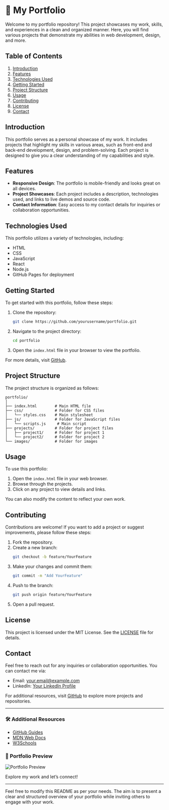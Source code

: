 # 🌟 My Portfolio

Welcome to my portfolio repository! This project showcases my work, skills, and experiences in a clean and organized manner. Here, you will find various projects that demonstrate my abilities in web development, design, and more.

## Table of Contents

1. [Introduction](#introduction)
2. [Features](#features)
3. [Technologies Used](#technologies-used)
4. [Getting Started](#getting-started)
5. [Project Structure](#project-structure)
6. [Usage](#usage)
7. [Contributing](#contributing)
8. [License](#license)
9. [Contact](#contact)

## Introduction

This portfolio serves as a personal showcase of my work. It includes projects that highlight my skills in various areas, such as front-end and back-end development, design, and problem-solving. Each project is designed to give you a clear understanding of my capabilities and style.

## Features

- **Responsive Design**: The portfolio is mobile-friendly and looks great on all devices.
- **Project Showcases**: Each project includes a description, technologies used, and links to live demos and source code.
- **Contact Information**: Easy access to my contact details for inquiries or collaboration opportunities.

## Technologies Used

This portfolio utilizes a variety of technologies, including:

- HTML
- CSS
- JavaScript
- React
- Node.js
- GitHub Pages for deployment

## Getting Started

To get started with this portfolio, follow these steps:

1. Clone the repository:
   ```bash
   git clone https://github.com/yourusername/portfolio.git
   ```
2. Navigate to the project directory:
   ```bash
   cd portfolio
   ```
3. Open the `index.html` file in your browser to view the portfolio.

For more details, visit [GitHub](https://github.com).

## Project Structure

The project structure is organized as follows:

```
portfolio/
│
├── index.html        # Main HTML file
├── css/              # Folder for CSS files
│   └── styles.css    # Main stylesheet
├── js/               # Folder for JavaScript files
│   └── scripts.js     # Main script
├── projects/         # Folder for project files
│   ├── project1/     # Folder for project 1
│   └── project2/     # Folder for project 2
└── images/           # Folder for images
```

## Usage

To use this portfolio:

1. Open the `index.html` file in your web browser.
2. Browse through the projects.
3. Click on any project to view details and links.

You can also modify the content to reflect your own work. 

## Contributing

Contributions are welcome! If you want to add a project or suggest improvements, please follow these steps:

1. Fork the repository.
2. Create a new branch:
   ```bash
   git checkout -b feature/YourFeature
   ```
3. Make your changes and commit them:
   ```bash
   git commit -m "Add YourFeature"
   ```
4. Push to the branch:
   ```bash
   git push origin feature/YourFeature
   ```
5. Open a pull request.

## License

This project is licensed under the MIT License. See the [LICENSE](LICENSE) file for details.

## Contact

Feel free to reach out for any inquiries or collaboration opportunities. You can contact me via:

- Email: your.email@example.com
- LinkedIn: [Your LinkedIn Profile](https://www.linkedin.com/in/yourprofile)

For additional resources, visit [GitHub](https://github.com) to explore more projects and repositories.

---

### 🛠️ Additional Resources

- [GitHub Guides](https://guides.github.com/)
- [MDN Web Docs](https://developer.mozilla.org/)
- [W3Schools](https://www.w3schools.com/)

### 🎨 Portfolio Preview

![Portfolio Preview](https://via.placeholder.com/800x400?text=Portfolio+Preview)

Explore my work and let’s connect!

---

Feel free to modify this README as per your needs. The aim is to present a clear and structured overview of your portfolio while inviting others to engage with your work.